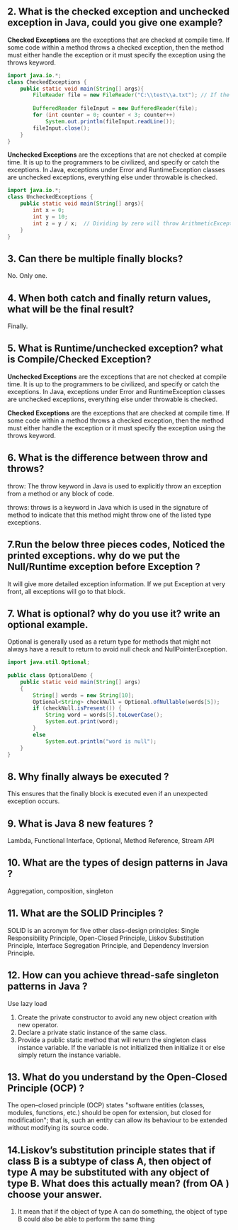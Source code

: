 
## 2. What is the checked exception and unchecked exception in Java, could you give one example?

**Checked Exceptions** are the exceptions that are checked at compile time. If some code within a method throws a checked exception, then the method must either handle the exception or it must specify the exception using the throws keyword.

```Java
import java.io.*;
class CheckedExceptions {
    public static void main(String[] args){ 
        FileReader file = new FileReader("C:\\test\\a.txt"); // If the file does not exist, it will throw IOException
 
        BufferedReader fileInput = new BufferedReader(file);
        for (int counter = 0; counter < 3; counter++)
            System.out.println(fileInput.readLine());
        fileInput.close();
    }
}
```

**Unchecked Exceptions** are the exceptions that are not checked at compile time. It is up to the programmers to be civilized, and specify or catch the exceptions. In Java, exceptions under Error and RuntimeException classes are unchecked exceptions, everything else under throwable is checked. 

```Java
import java.io.*;
class UncheckedExceptions {
    public static void main(String[] args){
        int x = 0;
        int y = 10;
        int z = y / x;  // Dividing by zero will throw ArithmeticException.
    }
}
```
## 3. Can there be multiple finally blocks?

No. Only one.

## 4. When both catch and finally return values, what will be the final result?

Finally.

## 5. What is Runtime/unchecked exception? what is Compile/Checked Exception?

**Unchecked Exceptions** are the exceptions that are not checked at compile time. It is up to the programmers to be civilized, and specify or catch the exceptions. In Java, exceptions under Error and RuntimeException classes are unchecked exceptions, everything else under throwable is checked. 

**Checked Exceptions** are the exceptions that are checked at compile time. If some code within a method throws a checked exception, then the method must either handle the exception or it must specify the exception using the throws keyword.

## 6. What is the difference between throw and throws?


throw: The throw keyword in Java is used to explicitly throw an exception from a method or any block of code. 

throws: throws is a keyword in Java which is used in the signature of method to indicate that this method might throw one of the listed type exceptions.

## 7.Run the below three pieces codes, Noticed the printed exceptions. why do we put the Null/Runtime exception before Exception ?

It will give more detailed exception information. If we put Exception at very front, all exceptions will go to that block.

## 7. What is optional? why do you use it? write an optional example.

Optional is generally used as a return type for methods that might not always have a result to return to avoid null check and NullPointerException.

```Java
import java.util.Optional;
 
public class OptionalDemo {
    public static void main(String[] args)
    {
        String[] words = new String[10];
        Optional<String> checkNull = Optional.ofNullable(words[5]);
        if (checkNull.isPresent()) {
            String word = words[5].toLowerCase();
            System.out.print(word);
        }
        else
            System.out.println("word is null");
    }
}
```


## 8. Why finally always be executed ?

This ensures that the finally block is executed even if an unexpected exception occurs.

## 9. What is Java 8 new features ?

Lambda, Functional Interface, Optional, Method Reference, Stream API

## 10. What are the types of design patterns in Java ?

Aggregation, composition, singleton

## 11. What are the SOLID Principles ?

SOLID is an acronym for five other class-design principles: Single Responsibility Principle, Open-Closed Principle, Liskov Substitution Principle, Interface Segregation Principle, and Dependency Inversion Principle.

## 12. How can you achieve thread-safe singleton patterns in Java ?

Use lazy load

1. Create the private constructor to avoid any new object creation with new operator.
2. Declare a private static instance of the same class.
3. Provide a public static method that will return the singleton class instance variable. If the variable is not initialized then initialize it or else simply return the instance variable.

## 13. What do you understand by the Open-Closed Principle (OCP) ?

The open–closed principle (OCP) states "software entities (classes, modules, functions, etc.) should be open for extension, but closed for modification"; that is, such an entity can allow its behaviour to be extended without modifying its source code.

## 14.Liskov’s substitution principle states that if class B is a subtype of class A, then object of type A may be substituted with any object of type B. What does this actually mean? (from OA ) choose your answer.

1. It mean that if the object of type A can do something, the object of type B could also be able to perform the same thing
